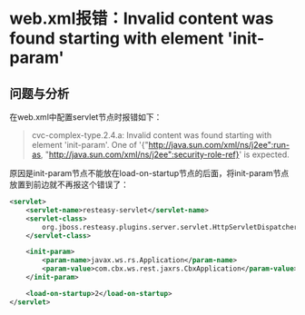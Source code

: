 # web.xml报错：Invalid content was found starting with element 'init-param'

## 问题与分析

在web.xml中配置servlet节点时报错如下：

>cvc-complex-type.2.4.a: Invalid content was found starting with element 'init-param'. One of '{"http://java.sun.com/xml/ns/j2ee":run-as, "http://java.sun.com/xml/ns/j2ee":security-role-ref}' is expected.

<!--more-->
原因是init-param节点不能放在load-on-startup节点的后面，将init-param节点放置到前边就不再报这个错误了：

```xml
<servlet>
    <servlet-name>resteasy-servlet</servlet-name>
    <servlet-class>
        org.jboss.resteasy.plugins.server.servlet.HttpServletDispatcher
    </servlet-class>

    <init-param>
        <param-name>javax.ws.rs.Application</param-name>
        <param-value>com.cbx.ws.rest.jaxrs.CbxApplication</param-value>
    </init-param>

    <load-on-startup>2</load-on-startup>
</servlet>
```

